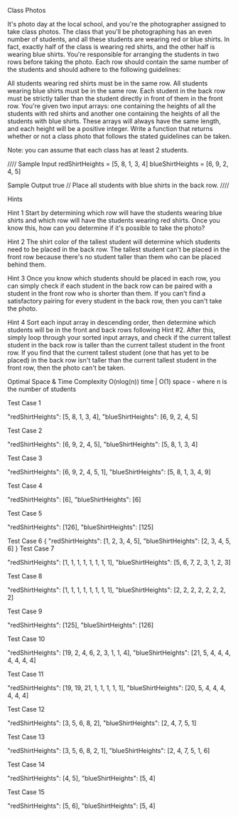 Class Photos

It's photo day at the local school, and you're the photographer assigned to take class photos. The class that you'll be photographing has an even number of students, and all these students are wearing red or blue shirts. In fact, exactly half of the class is wearing red shirts, and the other half is wearing blue shirts. You're responsible for arranging the students in two rows before taking the photo. Each row should contain the same number of the students and should adhere to the following guidelines:

All students wearing red shirts must be in the same row.
All students wearing blue shirts must be in the same row.
Each student in the back row must be strictly taller than the student directly in front of them in the front row.
You're given two input arrays: one containing the heights of all the students with red shirts and another one containing the heights of all the students with blue shirts. These arrays will always have the same length, and each height will be a positive integer. Write a function that returns whether or not a class photo that follows the stated guidelines can be taken.

Note: you can assume that each class has at least 2 students.

////
Sample Input
redShirtHeights = [5, 8, 1, 3, 4]
blueShirtHeights = [6, 9, 2, 4, 5]

Sample Output
true // Place all students with blue shirts in the back row.
////

Hints

Hint 1
Start by determining which row will have the students wearing blue shirts and which row will have the students wearing red shirts. Once you know this, how can you determine if it's possible to take the photo?

Hint 2
The shirt color of the tallest student will determine which students need to be placed in the back row. The tallest student can't be placed in the front row because there's no student taller than them who can be placed behind them.

Hint 3
Once you know which students should be placed in each row, you can simply check if each student in the back row can be paired with a student in the front row who is shorter than them. If you can't find a satisfactory pairing for every student in the back row, then you can't take the photo.

Hint 4
Sort each input array in descending order, then determine which students will be in the front and back rows following Hint #2. After this, simply loop through your sorted input arrays, and check if the current tallest student in the back row is taller than the current tallest student in the front row. If you find that the current tallest student (one that has yet to be placed) in the back row isn't taller than the current tallest student in the front row, then the photo can't be taken.

Optimal Space & Time Complexity
O(nlog(n)) time | O(1) space - where n is the number of students

Test Case 1

  "redShirtHeights": [5, 8, 1, 3, 4],
  "blueShirtHeights": [6, 9, 2, 4, 5]                 
 
Test Case 2

  "redShirtHeights": [6, 9, 2, 4, 5],
  "blueShirtHeights": [5, 8, 1, 3, 4]


Test Case 3

  "redShirtHeights": [6, 9, 2, 4, 5, 1],
  "blueShirtHeights": [5, 8, 1, 3, 4, 9]



Test Case 4

  "redShirtHeights": [6],
  "blueShirtHeights": [6]
  
  
Test Case 5

  "redShirtHeights": [126],
  "blueShirtHeights": [125]



Test Case 6
{
  "redShirtHeights": [1, 2, 3, 4, 5],
  "blueShirtHeights": [2, 3, 4, 5, 6]
}
Test Case 7

  "redShirtHeights": [1, 1, 1, 1, 1, 1, 1, 1],
  "blueShirtHeights": [5, 6, 7, 2, 3, 1, 2, 3]


Test Case 8

  "redShirtHeights": [1, 1, 1, 1, 1, 1, 1, 1],
  "blueShirtHeights": [2, 2, 2, 2, 2, 2, 2, 2]


Test Case 9

  "redShirtHeights": [125],
  "blueShirtHeights": [126]


Test Case 10

  "redShirtHeights": [19, 2, 4, 6, 2, 3, 1, 1, 4],
  "blueShirtHeights": [21, 5, 4, 4, 4, 4, 4, 4, 4]

Test Case 11

  "redShirtHeights": [19, 19, 21, 1, 1, 1, 1, 1],
  "blueShirtHeights": [20, 5, 4, 4, 4, 4, 4, 4]

Test Case 12

  "redShirtHeights": [3, 5, 6, 8, 2],
  "blueShirtHeights": [2, 4, 7, 5, 1]

Test Case 13

  "redShirtHeights": [3, 5, 6, 8, 2, 1],
  "blueShirtHeights": [2, 4, 7, 5, 1, 6]

Test Case 14

  "redShirtHeights": [4, 5],
  "blueShirtHeights": [5, 4]

Test Case 15

  "redShirtHeights": [5, 6],
  "blueShirtHeights": [5, 4]
